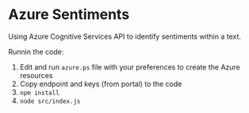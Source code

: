 # Azure Sentiments

Using Azure Cognitive Services API to identify sentiments within a text.

Runnin the code:

1. Edit and run `azure.ps` file with your preferences to create the Azure resources
2. Copy endpoint and keys (from portal) to the code
3. `npm install`
4. `node src/index.js`
